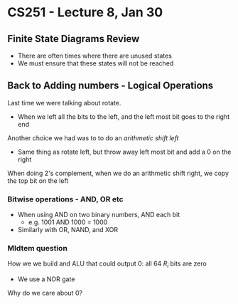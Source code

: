 # CS251 - Lecture 8, Jan 30

## Finite State Diagrams Review
- There are often times where there are unused states
- We must ensure that these states will not be reached

## Back to Adding numbers - Logical Operations

Last time we were talking about rotate.
- When we left all the bits to the left, and the left most bit goes to the right end

Another choice we had was to to do an *arithmetic shift left*
- Same thing as rotate left, but throw away left most bit and add a 0 on the right

When doing 2's complement, when we do an arithmetic shift right, we copy the top bit on the left

### Bitwise operations - AND, OR etc
- When using AND on two binary numbers, AND each bit
  - e.g. 1001 AND 1000 = 1000
- Similarly with OR, NAND, and XOR


### MIdtem question
How we we build and ALU that could output 0: all 64 $R_i$ bits are zero
- We use a NOR gate

Why do we care about 0?